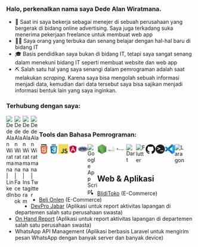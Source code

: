 ### Halo, perkenalkan nama saya Dede Alan Wiratmana.
- 🏢 Saat ini saya bekerja sebagai menejer di sebuah perusahaan yang bergerak di bidang online advertising. Saya juga terkadang suka menerima pekerjaan freelance untuk membuat web app
- 👨‍💻 Saya orang yang terbuka dan senang belajar dengan hal-hal baru di bidang IT
- 🎓 Basis pendidikan saya bukan di bidang IT, tetapi saya sangat senang dalam menekuni bidang IT seperti membuat website dan web app
- ⛏ Salah satu hal yang saya senangi dalam pemrograman adalah saat melakukan *scraping*. Karena saya bisa mengolah sebuah informasi menjadi data, kemudian dari data tersebut saya bisa sajikan menjadi informasi bentuk lain yang saya inginkan.


### Terhubung dengan saya:
[<img align="left" alt="Dede Alan Wiratmana | LinkedIn" title="LinkedIn" width="22px" src="https://ico.vercel.app/linkedin/0078B5" />][linkedin]
[<img align="left" alt="Dede Alan Wiratmana | Facebook" title="Facebook" width="22px" src="https://ico.vercel.app/facebook/3B579D" />][facebook]
[<img align="left" alt="Dede Alan Wiratmana | Instagram" title="Instagram" width="22px" src="https://ico.vercel.app/instagram/F20007" />][instagram]
[<img align="left" alt="Dede Alan Wiratmana | Twitter" title="Twitter" width="22px" src="https://ico.vercel.app/twitter/1da1f2" />][twitter]

<br />

### Tools dan Bahasa Pemrograman:

[<img align="left" alt="HTML5" title="HTML" width="26px" src="https://raw.githubusercontent.com/github/explore/80688e429a7d4ef2fca1e82350fe8e3517d3494d/topics/html/html.png" />][github]
[<img align="left" alt="CSS3" title="CSS" width="26px" src="https://raw.githubusercontent.com/github/explore/80688e429a7d4ef2fca1e82350fe8e3517d3494d/topics/css/css.png" />][github]
[<img align="left" alt="JavaScript" title="JavaScript" width="26px" src="https://raw.githubusercontent.com/github/explore/80688e429a7d4ef2fca1e82350fe8e3517d3494d/topics/javascript/javascript.png" />][github]
[<img align="left" alt="Angular" title="Angular" width="26px" src="https://raw.githubusercontent.com/github/explore/80688e429a7d4ef2fca1e82350fe8e3517d3494d/topics/angular/angular.png" />](https://angular.io)
[<img align="left" alt="PHP" title="PHP" width="26px" src="https://raw.githubusercontent.com/github/explore/80688e429a7d4ef2fca1e82350fe8e3517d3494d/topics/php/php.png" />](https://www.php.net/)
[<img align="left" alt="Google App Script" title="Google App Script" width="26px" src="https://cdnlogo.com/logos/g/12/google-apps-script.svg" />](https://script.google.com)
[<img align="left" alt="Node.js" title="Node.js" width="26px" src="https://raw.githubusercontent.com/github/explore/80688e429a7d4ef2fca1e82350fe8e3517d3494d/topics/nodejs/nodejs.png" />](https://nodejs.org/)
[<img align="left" alt="MySQL" title="MySQL" width="26px" src="https://raw.githubusercontent.com/github/explore/80688e429a7d4ef2fca1e82350fe8e3517d3494d/topics/mysql/mysql.png" />](https://www.mysql.com)
[<img align="left" alt="MongoDB" title="MongoDB" width="26px" src="https://raw.githubusercontent.com/github/explore/80688e429a7d4ef2fca1e82350fe8e3517d3494d/topics/mongodb/mongodb.png" />](https://www.mongodb.com)
[<img align="left" alt="Dart" title="Dart" width="26px" src="https://cdnlogo.com/logos/d/66/dart.svg" />](https://dart.dev)
[<img align="left" alt="Flutter" title="Flutter" width="26px" src="https://cdnlogo.com/logos/f/30/flutter.svg" />](https://flutter.dev)
[<img align="left" alt="GitHub" title="GitHub" width="26px" src="https://raw.githubusercontent.com/github/explore/78df643247d429f6cc873026c0622819ad797942/topics/github/github.png" />][github]
[<img align="left" alt="Terminal" title="Terminal" width="26px" src="https://raw.githubusercontent.com/github/explore/80688e429a7d4ef2fca1e82350fe8e3517d3494d/topics/terminal/terminal.png" />][github]
[<img align="left" alt="Visual Studio Code" title="Visual Studio Code" width="26px" src="https://raw.githubusercontent.com/github/explore/80688e429a7d4ef2fca1e82350fe8e3517d3494d/topics/visual-studio-code/visual-studio-code.png" />](https://code.visualstudio.com)
[<img align="left" alt="Laragon" title="Laragon" width="26px" src="https://laragon.org/logo.svg" />](https://laragon.org)
<br />
<br />
<br />

## Web & Aplikasi
- [BlidiToko](https://bliditoko.web.app) (E-Commerce)
- [Beli Onlen](https://belionlen.web.app) (E-Commerce)
- [DevPro Jabar](https://devprojabar.web.app) (Aplikasi untuk report aktivitas lapangan di departemen salah satu perusahaan swasta)
- [On Hand Report](https://onhandreport.web.app) (Aplikasi untuk report aktivitas lapangan di departemen salah satu perusahaan swasta)
- WhatsApp API Management (Aplikasi berbasis Laravel untuk mengirim pesan WhatsApp dengan banyak server dan banyak device)

[github]: https://github.com/dedealan
[twitter]: https://twitter.com/dedealanw
[instagram]: https://instagram.com/dedealan
[linkedin]: https://linkedin.com/in/dedealan
[facebook]: https://fb.com/dedealanw
